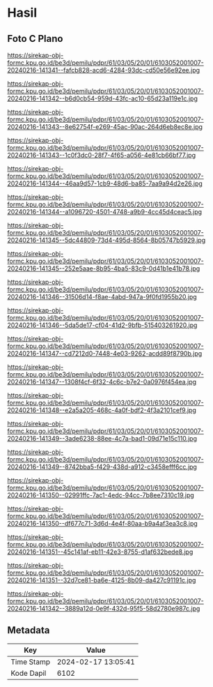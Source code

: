 # Hasil

## Foto C Plano

https://sirekap-obj-formc.kpu.go.id/be3d/pemilu/pdpr/61/03/05/20/01/6103052001007-20240216-141341--fafcb828-acd6-4284-93dc-cd50e56e92ee.jpg

https://sirekap-obj-formc.kpu.go.id/be3d/pemilu/pdpr/61/03/05/20/01/6103052001007-20240216-141342--b6d0cb54-959d-43fc-ac10-65d23a119e1c.jpg

https://sirekap-obj-formc.kpu.go.id/be3d/pemilu/pdpr/61/03/05/20/01/6103052001007-20240216-141343--8e62754f-e269-45ac-90ac-264d6eb8ec8e.jpg

https://sirekap-obj-formc.kpu.go.id/be3d/pemilu/pdpr/61/03/05/20/01/6103052001007-20240216-141343--1c0f3dc0-28f7-4f65-a056-4e81cb66bf77.jpg

https://sirekap-obj-formc.kpu.go.id/be3d/pemilu/pdpr/61/03/05/20/01/6103052001007-20240216-141344--46aa9d57-1cb9-48d6-ba85-7aa9a94d2e26.jpg

https://sirekap-obj-formc.kpu.go.id/be3d/pemilu/pdpr/61/03/05/20/01/6103052001007-20240216-141344--a1096720-4501-4748-a9b9-4cc45d4ceac5.jpg

https://sirekap-obj-formc.kpu.go.id/be3d/pemilu/pdpr/61/03/05/20/01/6103052001007-20240216-141345--5dc44809-73d4-495d-8564-8b05747b5929.jpg

https://sirekap-obj-formc.kpu.go.id/be3d/pemilu/pdpr/61/03/05/20/01/6103052001007-20240216-141345--252e5aae-8b95-4ba5-83c9-0d41b1e41b78.jpg

https://sirekap-obj-formc.kpu.go.id/be3d/pemilu/pdpr/61/03/05/20/01/6103052001007-20240216-141346--31506d14-f8ae-4abd-947a-9f0fd1955b20.jpg

https://sirekap-obj-formc.kpu.go.id/be3d/pemilu/pdpr/61/03/05/20/01/6103052001007-20240216-141346--5da5de17-cf04-41d2-9bfb-515403261920.jpg

https://sirekap-obj-formc.kpu.go.id/be3d/pemilu/pdpr/61/03/05/20/01/6103052001007-20240216-141347--cd7212d0-7448-4e03-9262-acdd89f8790b.jpg

https://sirekap-obj-formc.kpu.go.id/be3d/pemilu/pdpr/61/03/05/20/01/6103052001007-20240216-141347--1308f4cf-6f32-4c6c-b7e2-0a0976f454ea.jpg

https://sirekap-obj-formc.kpu.go.id/be3d/pemilu/pdpr/61/03/05/20/01/6103052001007-20240216-141348--e2a5a205-468c-4a0f-bdf2-4f3a2101cef9.jpg

https://sirekap-obj-formc.kpu.go.id/be3d/pemilu/pdpr/61/03/05/20/01/6103052001007-20240216-141349--3ade6238-88ee-4c7a-bad1-09d71e15c110.jpg

https://sirekap-obj-formc.kpu.go.id/be3d/pemilu/pdpr/61/03/05/20/01/6103052001007-20240216-141349--8742bba5-f429-438d-a912-c3458efff6cc.jpg

https://sirekap-obj-formc.kpu.go.id/be3d/pemilu/pdpr/61/03/05/20/01/6103052001007-20240216-141350--02991ffc-7ac1-4edc-94cc-7b8ee7310c19.jpg

https://sirekap-obj-formc.kpu.go.id/be3d/pemilu/pdpr/61/03/05/20/01/6103052001007-20240216-141350--df677c71-3d6d-4e4f-80aa-b9a4af3ea3c8.jpg

https://sirekap-obj-formc.kpu.go.id/be3d/pemilu/pdpr/61/03/05/20/01/6103052001007-20240216-141351--45c141af-eb11-42e3-8755-d1af632bede8.jpg

https://sirekap-obj-formc.kpu.go.id/be3d/pemilu/pdpr/61/03/05/20/01/6103052001007-20240216-141351--32d7ce81-ba6e-4125-8b09-da427c91191c.jpg

https://sirekap-obj-formc.kpu.go.id/be3d/pemilu/pdpr/61/03/05/20/01/6103052001007-20240216-141342--3889a12d-0e9f-432d-95f5-58d2780e987c.jpg


## Metadata

| Key        | Value               |
| ---------- | ------------------- |
| Time Stamp | 2024-02-17 13:05:41 |
| Kode Dapil | 6102                |



